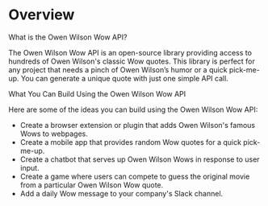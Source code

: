 # Overview

What is the Owen Wilson Wow API?

The Owen Wilson Wow API is an open-source library providing access to hundreds of Owen Wilson's classic Wow quotes. This library is perfect for any project that needs a pinch of Owen Wilson’s humor or a quick pick-me-up. You can generate a unique quote with just one simple API call.

What You Can Build Using the Owen Wilson Wow API

Here are some of the ideas you can build using the Owen Wilson Wow API:

- Create a browser extension or plugin that adds Owen Wilson's famous Wows to webpages.
- Create a mobile app that provides random Wow quotes for a quick pick-me-up.
- Create a chatbot that serves up Owen Wilson Wows in response to user input.
- Create a game where users can compete to guess the original movie from a particular Owen Wilson Wow quote.
- Add a daily Wow message to your company's Slack channel.
